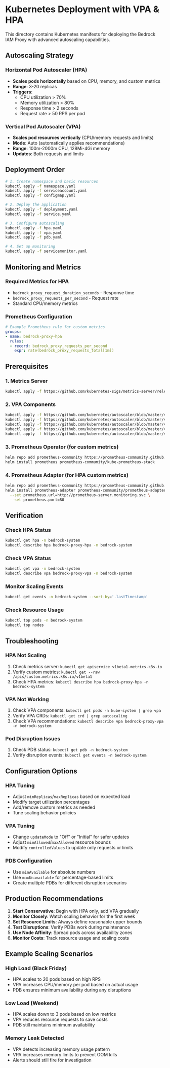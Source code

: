 # Kubernetes Deployment with VPA & HPA

This directory contains Kubernetes manifests for deploying the Bedrock IAM Proxy with advanced autoscaling capabilities.

## Autoscaling Strategy

### Horizontal Pod Autoscaler (HPA)
- **Scales pods horizontally** based on CPU, memory, and custom metrics
- **Range**: 3-20 replicas
- **Triggers**:
  - CPU utilization > 70%
  - Memory utilization > 80%
  - Response time > 2 seconds
  - Request rate > 50 RPS per pod

### Vertical Pod Autoscaler (VPA)
- **Scales pod resources vertically** (CPU/memory requests and limits)
- **Mode**: Auto (automatically applies recommendations)
- **Range**: 100m-2000m CPU, 128Mi-4Gi memory
- **Updates**: Both requests and limits

## Deployment Order

```bash
# 1. Create namespace and basic resources
kubectl apply -f namespace.yaml
kubectl apply -f serviceaccount.yaml
kubectl apply -f configmap.yaml

# 2. Deploy the application
kubectl apply -f deployment.yaml
kubectl apply -f service.yaml

# 3. Configure autoscaling
kubectl apply -f hpa.yaml
kubectl apply -f vpa.yaml
kubectl apply -f pdb.yaml

# 4. Set up monitoring
kubectl apply -f servicemonitor.yaml
```

## Monitoring and Metrics

### Required Metrics for HPA
- `bedrock_proxy_request_duration_seconds` - Response time
- `bedrock_proxy_requests_per_second` - Request rate
- Standard CPU/memory metrics

### Prometheus Configuration
```yaml
# Example Prometheus rule for custom metrics
groups:
- name: bedrock-proxy-hpa
  rules:
  - record: bedrock_proxy_requests_per_second
    expr: rate(bedrock_proxy_requests_total[1m])
```

## Prerequisites

### 1. Metrics Server
```bash
kubectl apply -f https://github.com/kubernetes-sigs/metrics-server/releases/latest/download/components.yaml
```

### 2. VPA Components
```bash
kubectl apply -f https://github.com/kubernetes/autoscaler/blob/master/vertical-pod-autoscaler/deploy/vpa-v1-crd-gen.yaml
kubectl apply -f https://github.com/kubernetes/autoscaler/blob/master/vertical-pod-autoscaler/deploy/vpa-rbac.yaml
kubectl apply -f https://github.com/kubernetes/autoscaler/blob/master/vertical-pod-autoscaler/deploy/recommender-deployment.yaml
kubectl apply -f https://github.com/kubernetes/autoscaler/blob/master/vertical-pod-autoscaler/deploy/updater-deployment.yaml
kubectl apply -f https://github.com/kubernetes/autoscaler/blob/master/vertical-pod-autoscaler/deploy/admission-controller-deployment.yaml
```

### 3. Prometheus Operator (for custom metrics)
```bash
helm repo add prometheus-community https://prometheus-community.github.io/helm-charts
helm install prometheus prometheus-community/kube-prometheus-stack
```

### 4. Prometheus Adapter (for HPA custom metrics)
```bash
helm repo add prometheus-community https://prometheus-community.github.io/helm-charts
helm install prometheus-adapter prometheus-community/prometheus-adapter \
  --set prometheus.url=http://prometheus-server.monitoring.svc \
  --set prometheus.port=80
```

## Verification

### Check HPA Status
```bash
kubectl get hpa -n bedrock-system
kubectl describe hpa bedrock-proxy-hpa -n bedrock-system
```

### Check VPA Status
```bash
kubectl get vpa -n bedrock-system
kubectl describe vpa bedrock-proxy-vpa -n bedrock-system
```

### Monitor Scaling Events
```bash
kubectl get events -n bedrock-system --sort-by='.lastTimestamp'
```

### Check Resource Usage
```bash
kubectl top pods -n bedrock-system
kubectl top nodes
```

## Troubleshooting

### HPA Not Scaling
1. Check metrics server: `kubectl get apiservice v1beta1.metrics.k8s.io`
2. Verify custom metrics: `kubectl get --raw /apis/custom.metrics.k8s.io/v1beta1`
3. Check HPA metrics: `kubectl describe hpa bedrock-proxy-hpa -n bedrock-system`

### VPA Not Working
1. Check VPA components: `kubectl get pods -n kube-system | grep vpa`
2. Verify VPA CRDs: `kubectl get crd | grep autoscaling`
3. Check VPA recommendations: `kubectl describe vpa bedrock-proxy-vpa -n bedrock-system`

### Pod Disruption Issues
1. Check PDB status: `kubectl get pdb -n bedrock-system`
2. Verify disruption events: `kubectl get events -n bedrock-system`

## Configuration Options

### HPA Tuning
- Adjust `minReplicas`/`maxReplicas` based on expected load
- Modify target utilization percentages
- Add/remove custom metrics as needed
- Tune scaling behavior policies

### VPA Tuning
- Change `updateMode` to "Off" or "Initial" for safer updates
- Adjust `minAllowed`/`maxAllowed` resource bounds
- Modify `controlledValues` to update only requests or limits

### PDB Configuration
- Use `minAvailable` for absolute numbers
- Use `maxUnavailable` for percentage-based limits
- Create multiple PDBs for different disruption scenarios

## Production Recommendations

1. **Start Conservative**: Begin with HPA only, add VPA gradually
2. **Monitor Closely**: Watch scaling behavior for the first week
3. **Set Resource Limits**: Always define reasonable upper bounds
4. **Test Disruptions**: Verify PDBs work during maintenance
5. **Use Node Affinity**: Spread pods across availability zones
6. **Monitor Costs**: Track resource usage and scaling costs

## Example Scaling Scenarios

### High Load (Black Friday)
- HPA scales to 20 pods based on high RPS
- VPA increases CPU/memory per pod based on actual usage
- PDB ensures minimum availability during any disruptions

### Low Load (Weekend)
- HPA scales down to 3 pods based on low metrics
- VPA reduces resource requests to save costs
- PDB still maintains minimum availability

### Memory Leak Detected
- VPA detects increasing memory usage pattern
- VPA increases memory limits to prevent OOM kills
- Alerts should still fire for investigation